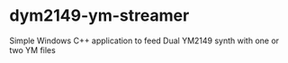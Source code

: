 # dym2149-ym-streamer
Simple Windows C++ application to feed Dual YM2149 synth with one or two YM files
